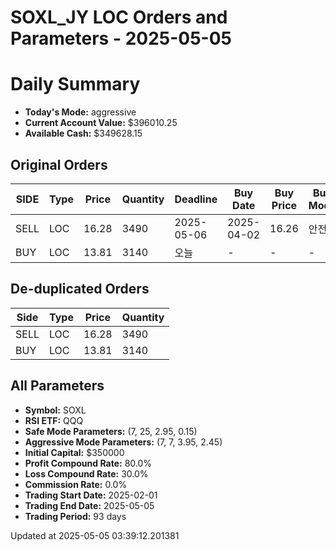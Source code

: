 # SOXL_JY LOC Orders and Parameters - 2025-05-05

# Daily Summary

- **Today's Mode:** aggressive
- **Current Account Value:** $396010.25
- **Available Cash:** $349628.15

## Original Orders

| SIDE | Type | Price | Quantity | Deadline | Buy Date | Buy Price | Buy Mode |
|------|------|-------|----------|----------|----------|-----------|----------|
| SELL | LOC | 16.28 | 3490 | 2025-05-06 | 2025-04-02 | 16.26 | 안전 |
| BUY | LOC | 13.81 | 3140 | 오늘 | - | - | - |

## De-duplicated Orders

| Side | Type | Price | Quantity |
|------|------|-------|----------|
| SELL | LOC | 16.28 | 3490 |
| BUY | LOC | 13.81 | 3140 |

## All Parameters

- **Symbol:** SOXL
- **RSI ETF:** QQQ
- **Safe Mode Parameters:** (7, 25, 2.95, 0.15)
- **Aggressive Mode Parameters:** (7, 7, 3.95, 2.45)
- **Initial Capital:** $350000
- **Profit Compound Rate:** 80.0%
- **Loss Compound Rate:** 30.0%
- **Commission Rate:** 0.0%
- **Trading Start Date:** 2025-02-01
- **Trading End Date:** 2025-05-05
- **Trading Period:** 93 days

Updated at 2025-05-05 03:39:12.201381
